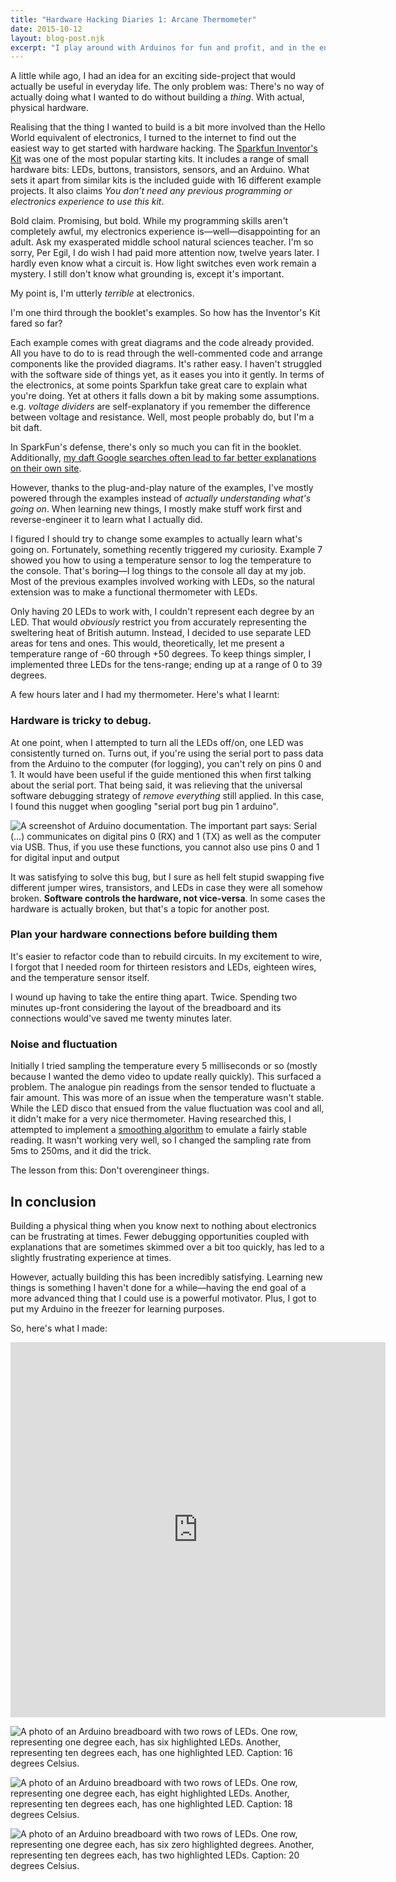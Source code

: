 ```yaml
---
title: "Hardware Hacking Diaries 1: Arcane Thermometer"
date: 2015-10-12
layout: blog-post.njk
excerpt: "I play around with Arduinos for fun and profit, and in the end I made the daftest ever Arduino thermometer."
---
```


A little while ago, I had an idea for an exciting side-project that would actually be useful in everyday life. The only problem was: There's no way of actually doing what I wanted to do without building a _thing_. With actual, physical hardware.

Realising that the thing I wanted to build is a bit more involved than the Hello World equivalent of electronics, I turned to the internet to find out the easiest way to get started  with hardware hacking. The [Sparkfun Inventor's Kit](https://www.sparkfun.com/products/12060) was one of the most popular starting kits. It includes a range of small hardware bits: LEDs, buttons, transistors, sensors, and an Arduino. What sets it apart from similar kits is the included guide with 16 different example projects. It also claims _You don’t need any previous programming or electronics experience to use this kit_.

Bold claim. Promising, but bold. While my programming skills aren't completely awful, my electronics experience is—well—disappointing for an adult. Ask my exasperated middle school natural sciences teacher. I'm so sorry, Per Egil, I do wish I had paid more attention now, twelve years later. I hardly even know what a circuit is. How light switches even work remain a mystery. I still don't know what grounding is, except it's important.

My point is, I'm utterly _terrible_ at electronics.

I'm one third through the booklet's examples. So how has the Inventor's Kit fared so far?

Each example comes with great diagrams and the code already provided. All you have to do to is read through the well-commented code and arrange components like the provided diagrams. It's rather easy. I haven't struggled with the software side of things yet, as it eases you into it gently. In terms of the electronics, at some points Sparkfun take great care to explain what you're doing. Yet at others it falls down a bit by making some assumptions. e.g. _voltage dividers_ are self-explanatory if you remember the difference between voltage and resistance. Well, most people probably do, but I'm a bit daft.

In SparkFun's defense, there's only so much you can fit in the booklet. Additionally, [my daft Google searches often lead to far better explanations on their own site](https://learn.sparkfun.com/tutorials/voltage-current-resistance-and-ohms-law).

However, thanks to the plug-and-play nature of the examples, I've mostly powered through the examples instead of _actually understanding what's going on_. When learning new things, I mostly make stuff work first and reverse-engineer it to learn what I actually did.

I figured I should try to change some examples to actually learn what's going on. Fortunately, something recently triggered my curiosity. Example 7 showed you how to using a temperature sensor to log the temperature to the console. That's boring—I log things to the console all day at my job. Most of the previous examples involved working with LEDs, so the  natural extension was to make a functional thermometer with LEDs.

Only having 20 LEDs to work with, I couldn't represent each degree by an LED. That would _obviously_ restrict you from accurately representing the sweltering heat of British autumn. Instead, I decided to use separate LED areas for tens and ones. This would, theoretically, let me present a temperature range of -60 through +50 degrees. To keep things simpler, I implemented three LEDs for the tens-range; ending up at a range of 0 to 39 degrees.

A few hours later and I had my thermometer. Here's what I learnt:

### Hardware is tricky to debug.
At one point, when I attempted to turn all the LEDs off/on, one LED was consistently turned on. Turns out, if you're using the serial port to pass data from the Arduino to the computer (for logging), you can't rely on pins 0 and 1. It would have been useful if the guide mentioned this when first talking about the serial port. That being said, it was relieving that the universal software debugging strategy of _remove everything_ still applied. In this case, I found this nugget when googling "serial port bug pin 1 arduino".

![A screenshot of Arduino documentation. The important part says: Serial (…) communicates on digital pins 0 (RX) and 1 (TX) as well as the computer via USB. Thus, if you use these functions, you cannot also use pins 0 and 1 for digital input and output](/assets/images/content-images/arduino-pins-docs.png)

It was satisfying to solve this bug, but I sure as hell felt stupid swapping five different jumper wires, transistors, and LEDs in case they were all somehow broken. **Software controls the hardware, not vice-versa**. In some cases the hardware is actually broken, but that's a topic for another post.

### Plan your hardware connections before building them
It's easier to refactor code than to rebuild circuits. In my excitement to wire, I forgot that I needed room for thirteen resistors and LEDs, eighteen wires, and the temperature sensor itself.

I wound up having to take the entire thing apart. Twice. Spending two minutes up-front considering the layout of the breadboard and its connections would've saved me twenty minutes later.

### Noise and fluctuation
Initially I tried sampling the temperature every 5 milliseconds or so (mostly because I wanted the demo video to update really quickly). This surfaced a problem. The analogue pin readings from the sensor tended to fluctuate a fair amount. This was more of an issue when the temperature wasn't stable. While the LED disco that ensued from the value fluctuation was cool and all, it didn't make for a very nice thermometer. Having researched this, I attempted to implement a [smoothing algorithm](https://www.arduino.cc/en/Tutorial/Smoothing) to emulate a fairly stable reading. It wasn't working very well, so I changed the sampling rate from 5ms to 250ms, and it did the trick.

The lesson from this: Don't overengineer things.

## In conclusion
Building a physical thing when you know next to nothing about electronics can be frustrating at times. Fewer debugging opportunities coupled with explanations that are sometimes skimmed over a bit too quickly, has led to a slightly frustrating experience at times.

However, actually building this has been incredibly satisfying. Learning new things is something I haven't done for a while—having the end goal of a more advanced thing that I could use is a powerful motivator. Plus, I got to put my Arduino in the freezer for learning purposes.

So, here's what I made:

<iframe class="embed" src="https://vine.co/v/eE7dV3lmB5W/embed/simple" width="600" height="600" frameborder="0"></iframe><script src="https://platform.vine.co/static/scripts/embed.js"></script>

![A photo of an Arduino breadboard with two rows of LEDs. One row, representing one degree each, has six highlighted LEDs. Another, representing ten degrees each, has one highlighted LED. Caption: 16 degrees Celsius.](/assets/images/content-images/arduino-16-degrees.jpg)

![A photo of an Arduino breadboard with two rows of LEDs. One row, representing one degree each, has eight highlighted LEDs. Another, representing ten degrees each, has one highlighted LED. Caption: 18 degrees Celsius.](/assets/images/content-images/arduino-18-degrees.jpg)

![A photo of an Arduino breadboard with two rows of LEDs. One row, representing one degree each, has six zero highlighted degrees. Another, representing ten degrees each, has two highlighted LEDs. Caption: 20 degrees Celsius.](/assets/images/content-images/arduino-20-degrees.jpg)
